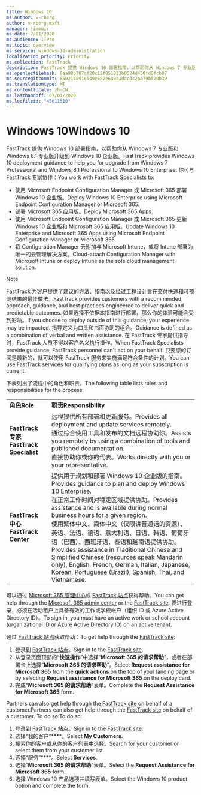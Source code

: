```yaml
---
title: Windows 10
ms.author: v-rberg
author: v-rberg-msft
manager: jimmuir
ms.date: 7/01/2020
ms.audience: ITPro
ms.topic: overview
ms.service: windows-10-administration
localization_priority: Priority
ms.collection: FastTrack
description: FastTrack 提供 Windows 10 部署指南，以帮助你从 Windows 7 专业版和 Windows 8.1 专业版升级到 Windows 10 企业版。
ms.openlocfilehash: 0aa98b787af20c12f851033b0524d450fd0fcb87
ms.sourcegitcommit: 850211891e549e582e649a1dacdc2aa79b520b39
ms.translationtype: MT
ms.contentlocale: zh-CN
ms.lasthandoff: 07/01/2020
ms.locfileid: "45011510"
---
```

# <a name="windows-10"></a><span data-ttu-id="4a210-103">Windows 10</span><span class="sxs-lookup"><span data-stu-id="4a210-103">Windows 10</span></span>

<span data-ttu-id="4a210-104">FastTrack 提供 Windows 10 部署指南，以帮助你从 Windows 7 专业版和 Windows 8.1 专业版升级到 Windows 10 企业版。</span><span class="sxs-lookup"><span data-stu-id="4a210-104">FastTrack provides Windows 10 deployment guidance to help you for upgrade from Windows 7 Professional and Windows 8.1 Professional to Windows 10 Enterprise.</span></span> <span data-ttu-id="4a210-105">你可与 FastTrack 专家协作：</span><span class="sxs-lookup"><span data-stu-id="4a210-105">You work with FastTrack Specialists to:</span></span>

- <span data-ttu-id="4a210-106">使用 Microsoft Endpoint Configuration Manager 或 Microsoft 365 部署 Windows 10 企业版。</span><span class="sxs-lookup"><span data-stu-id="4a210-106">Deploy Windows 10 Enterprise using Microsoft Endpoint Configuration Manager or Microsoft 365.</span></span>
- <span data-ttu-id="4a210-107">部署 Microsoft 365 应用版。</span><span class="sxs-lookup"><span data-stu-id="4a210-107">Deploy Microsoft 365 Apps.</span></span> 
- <span data-ttu-id="4a210-108">使用 Microsoft Endpoint Configuration Manager 或 Microsoft 365 更新 Windows 10 企业版和 Microsoft 365 应用版。</span><span class="sxs-lookup"><span data-stu-id="4a210-108">Update Windows 10 Enterprise and Microsoft 365 Apps using Microsoft Endpoint Configuration Manager or Microsoft 365.</span></span>
- <span data-ttu-id="4a210-109">将 Configuration Manager 云附加与 Microsoft Intune，或将 Intune 部署为唯一的云管理解决方案。</span><span class="sxs-lookup"><span data-stu-id="4a210-109">Cloud-attach Configuration Manager with Microsoft Intune or deploy Intune as the sole cloud management solution.</span></span>
  
> [!NOTE]
> <span data-ttu-id="4a210-110">FastTrack 为客户提供了建议的方法、指南以及经过工程设计旨在交付快速和可预测结果的最佳做法。</span><span class="sxs-lookup"><span data-stu-id="4a210-110">FastTrack provides customers with a recommended approach, guidance, and best practices engineered to deliver quick and predictable outcomes.</span></span> <span data-ttu-id="4a210-111">如果选择不依据本指南进行部署，那么你的体验可能会受到影响。</span><span class="sxs-lookup"><span data-stu-id="4a210-111">If you choose to deploy outside of this guidance, your experience may be impacted.</span></span> <span data-ttu-id="4a210-112">指导定义为口头和书面协助的组合。</span><span class="sxs-lookup"><span data-stu-id="4a210-112">Guidance is defined as a combination of verbal and written assistance.</span></span> <span data-ttu-id="4a210-113">在 FastTrack 专家提供指导时，FastTrack 人员不得以客户名义执行操作。</span><span class="sxs-lookup"><span data-stu-id="4a210-113">When FastTrack Specialists provide guidance, FastTrack personnel can't act on your behalf.</span></span> <span data-ttu-id="4a210-114">只要您的订阅是最新的，就可以使用 FastTrack 服务来实施满足符合条件的计划。</span><span class="sxs-lookup"><span data-stu-id="4a210-114">You can use FastTrack services for qualifying plans as long as your subscription is current.</span></span>  
    
<span data-ttu-id="4a210-115">下表列出了流程中的角色和职责。</span><span class="sxs-lookup"><span data-stu-id="4a210-115">The following table lists roles and responsibilities for the process.</span></span>

|||
|:-----|:-----|
|<span data-ttu-id="4a210-116">**角色**</span><span class="sxs-lookup"><span data-stu-id="4a210-116">**Role**</span></span> <br/> |<span data-ttu-id="4a210-117">**职责**</span><span class="sxs-lookup"><span data-stu-id="4a210-117">**Responsibility**</span></span> <br/> |
|<span data-ttu-id="4a210-118">**FastTrack 专家**</span><span class="sxs-lookup"><span data-stu-id="4a210-118">**FastTrack Specialist**</span></span> <br/> |<span data-ttu-id="4a210-119">远程提供所有部署和更新服务。</span><span class="sxs-lookup"><span data-stu-id="4a210-119">Provides all deployment and update services remotely.</span></span>  <br/> <span data-ttu-id="4a210-120">通过综合使用工具和发布的文档远程协助你。</span><span class="sxs-lookup"><span data-stu-id="4a210-120">Assists you remotely by using a combination of tools and published documentation.</span></span> <br/> <span data-ttu-id="4a210-121">直接协助你或你的代表。</span><span class="sxs-lookup"><span data-stu-id="4a210-121">Works directly with you or your representative.</span></span>|
|<span data-ttu-id="4a210-122">**FastTrack 中心**</span><span class="sxs-lookup"><span data-stu-id="4a210-122">**FastTrack Center**</span></span>  <br/> |<span data-ttu-id="4a210-123">提供用于规划和部署 Windows 10 企业版的指南。</span><span class="sxs-lookup"><span data-stu-id="4a210-123">Provides guidance to plan and deploy Windows 10 Enterprise.</span></span>   <br/> <span data-ttu-id="4a210-124">在正常工作时间对特定区域提供协助。</span><span class="sxs-lookup"><span data-stu-id="4a210-124">Provides assistance and is available during normal business hours for a given region.</span></span> <br/> <span data-ttu-id="4a210-125">使用繁体中文、简体中文（仅限讲普通话的资源）、英语、法语、德语、意大利语、日语、韩语、葡萄牙语（巴西）、西班牙语、泰语和越南语提供协助。</span><span class="sxs-lookup"><span data-stu-id="4a210-125">Provides assistance in Traditional Chinese and Simplified Chinese (resources speak Mandarin only), English, French, German, Italian, Japanese, Korean, Portuguese (Brazil), Spanish, Thai, and Vietnamese.</span></span>|
 
<span data-ttu-id="4a210-126">可以通过 [Microsoft 365 管理中心](https://go.microsoft.com/fwlink/?linkid=2032704)或 [FastTrack 站点](https://go.microsoft.com/fwlink/?linkid=780698)获得帮助。</span><span class="sxs-lookup"><span data-stu-id="4a210-126">You can get help through the [Microsoft 365 admin center](https://go.microsoft.com/fwlink/?linkid=2032704) or the [FastTrack site](https://go.microsoft.com/fwlink/?linkid=780698).</span></span> <span data-ttu-id="4a210-127">要进行登录，必须在活动租户上具备有效的工作或学校帐户（组织 ID 或 Azure Active Directory ID）。</span><span class="sxs-lookup"><span data-stu-id="4a210-127">To sign in, you must have an active work or school account (organizational ID or Azure Active Directory ID) on an active tenant.</span></span> 

<span data-ttu-id="4a210-128">通过 [FastTrack 站点](https://go.microsoft.com/fwlink/?linkid=780698)获取帮助：</span><span class="sxs-lookup"><span data-stu-id="4a210-128">To get help through the [FastTrack site](https://go.microsoft.com/fwlink/?linkid=780698):</span></span> 
1.    <span data-ttu-id="4a210-129">登录到 [FastTrack 站点](https://go.microsoft.com/fwlink/?linkid=780698)。</span><span class="sxs-lookup"><span data-stu-id="4a210-129">Sign in to the [FastTrack site](https://go.microsoft.com/fwlink/?linkid=780698).</span></span> 
2.    <span data-ttu-id="4a210-130">从登录页面顶部的“**快速操作**”中选择“**Microsoft 365 的请求帮助**”，或者在部署卡上选择“**Microsoft 365 的请求帮助**”。</span><span class="sxs-lookup"><span data-stu-id="4a210-130">Select **Request assistance for Microsoft 365** from the **quick actions** on the top of your landing page or by selecting **Request assistance for Microsoft 365** on the deploy card.</span></span>
3.    <span data-ttu-id="4a210-131">完成“**Microsoft 365 的请求帮助**”表单。</span><span class="sxs-lookup"><span data-stu-id="4a210-131">Complete the **Request Assistance for Microsoft 365** form.</span></span>
  
<span data-ttu-id="4a210-132">Partners can also get help through the [FastTrack site](https://go.microsoft.com/fwlink/?linkid=780698) on behalf of a customer.</span><span class="sxs-lookup"><span data-stu-id="4a210-132">Partners can also get help through the [FastTrack site](https://go.microsoft.com/fwlink/?linkid=780698) on behalf of a customer.</span></span> <span data-ttu-id="4a210-133">To do so:</span><span class="sxs-lookup"><span data-stu-id="4a210-133">To do so:</span></span>
1.    <span data-ttu-id="4a210-134">登录到 [FastTrack 站点](https://go.microsoft.com/fwlink/?linkid=780698)。</span><span class="sxs-lookup"><span data-stu-id="4a210-134">Sign in to the [FastTrack site](https://go.microsoft.com/fwlink/?linkid=780698).</span></span> 
2.    <span data-ttu-id="4a210-135">选择“我的客户”\*\*\*\*。</span><span class="sxs-lookup"><span data-stu-id="4a210-135">Select **My Customers**.</span></span>
3.    <span data-ttu-id="4a210-136">搜索你的客户或从你的客户列表中选择。</span><span class="sxs-lookup"><span data-stu-id="4a210-136">Search for your customer or select them from your customer list.</span></span>
4.    <span data-ttu-id="4a210-137">选择“服务”\*\*\*\*。</span><span class="sxs-lookup"><span data-stu-id="4a210-137">Select **Services**.</span></span>
5.    <span data-ttu-id="4a210-138">选择“**Microsoft 365 的请求帮助**”表单。</span><span class="sxs-lookup"><span data-stu-id="4a210-138">Select the **Request Assistance for Microsoft 365** form.</span></span>
6.    <span data-ttu-id="4a210-139">选择 Windows 10 产品选项并填写表单。</span><span class="sxs-lookup"><span data-stu-id="4a210-139">Select the Windows 10 product option and complete the form.</span></span>
 
